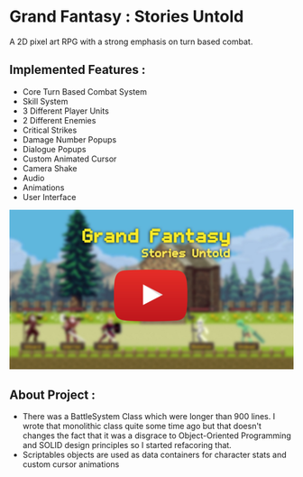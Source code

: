 # Grand Fantasy : Stories Untold
A 2D pixel art RPG with a strong emphasis on turn based combat.

## **Implemented Features :** 
-  Core Turn Based Combat System 
-  Skill System
-  3 Different Player Units
-  2 Different Enemies
-  Critical Strikes
-  Damage Number Popups
-  Dialogue Popups
-  Custom Animated Cursor
-  Camera Shake 
-  Audio
-  Animations
-  User Interface

[![Grand Fantasy : Stories Untold](https://github.com/Solideizer/Grand-Fantasy---Stories-Untold/blob/master/Screenshots/1.jpg)](https://youtu.be/t7TmiDfNPU8)

## **About Project :** 
- There was a BattleSystem Class which were longer than 900 lines. I wrote that monolithic class quite some time ago but that doesn't changes the fact that it was a disgrace to Object-Oriented Programming and SOLID design principles so I started refacoring that.
- Scriptables objects are used as data containers for character stats and custom cursor animations
